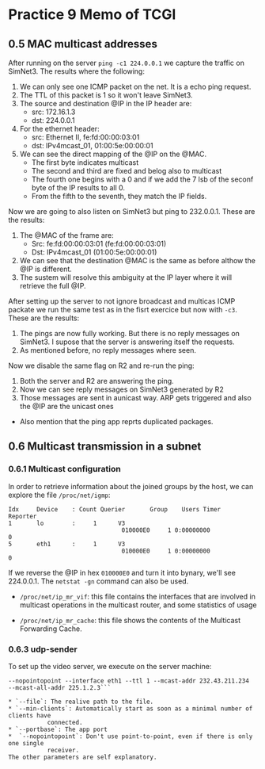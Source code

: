 # Practice 9 Memo of TCGI
## 0.5 MAC multicast addresses
After running on the server `ping -c1 224.0.0.1` we capture the traffic on
SimNet3. The results where the following:

1. We can only see one ICMP packet on the net. It is a echo ping request.
2. The TTL of this packet is 1 so it won't leave SimNet3.
3. The source and destination @IP in the IP header are:
	* src: 172.16.1.3
	* dst: 224.0.0.1
4. For the ethernet header:
	* src: Ethernet II, fe:fd:00:00:03:01
	* dst: IPv4mcast_01, 01:00:5e:00:00:01
5. We can see the direct mapping of the @IP on the @MAC. 
	* The first byte indicates multicast
	* The second and third are fixed and belog also to multicast
	* The fourth one begins with a 0 and if we add the 7 lsb of the seconf byte
		of the IP results to all 0.
	* From the fifth to the seventh, they match the IP fields.

Now we are going to also listen on SimNet3 but ping to 232.0.0.1. These are the
results:

1. The @MAC of the frame are:
	* Src: fe:fd:00:00:03:01 (fe:fd:00:00:03:01)
	* Dst: IPv4mcast_01 (01:00:5e:00:00:01)
2. We can see that the destination @MAC is the same as before althow the @IP is
   	different. 
3. The sustem will resolve this ambiguity at the IP layer where it
   	will retrieve the full @IP.

After setting up the server to not ignore broadcast and multicas ICMP packate
we run the same test as in the fisrt exercice but now with `-c3`. These are the
results:

1. The pings are now fully working. But there is no reply messages on SimNet3.
   I supose that the server is answering itself the requests.
2. As mentioned before, no reply messages where seen.

Now we disable the same flag on R2 and re-run the ping:
1. Both the server and R2 are answering the ping.
2. Now we can see reply messages on SimNet3 generated by R2
3. Those messages are sent in  aunicast way. ARP gets triggered and also the
   @IP are the unicast ones
* Also mention that the ping app reprts duplicated packages.

## 0.6 Multicast transmission in a subnet
### 0.6.1 Multicast configuration
In order to retrieve information about the joined groups by the host, we can
explore the file `/proc/net/igmp`:
```
Idx     Device    : Count Querier       Group    Users Timer    Reporter
1       lo        :     1      V3
                                010000E0     1 0:00000000               0
5       eth1      :     1      V3
                                010000E0     1 0:00000000               0
```

If we reverse the @IP in hex `010000E0` and turn it into bynary, we'll see
224.0.0.1. The `netstat -gn`  command can also be used.

* `/proc/net/ip_mr_vif`: this file contains the interfaces that are involved in multicast operations in the multicast router, and some statistics of usage

* `/proc/net/ip_mr_cache`: this file shows the contents of the Multicast Forwarding Cache.

### 0.6.3 udp-sender
To set up the video server, we execute on the server machine:
```udp-sender --file=./big_664.mpg --min-clients 1 --portbase 22345 
--nopointopoint --interface eth1 --ttl 1 --mcast-addr 232.43.211.234 
--mcast-all-addr 225.1.2.3```

* `--file`: The realive path to the file.
* `--min-clients`: Automatically start as soon as a minimal number of clients have
           connected.
* `--portbase`: The app port
*  `--nopointopoint`: Don't use point-to-point, even if there is only one single
           receiver.
The other parameters are self explanatory.

